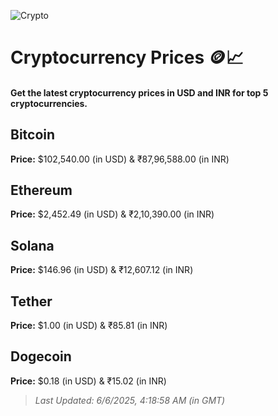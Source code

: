 
![Crypto](https://www.techguide.com.au/wp-content/uploads/2020/11/crypto3.jpeg)

# Cryptocurrency Prices 🪙📈

#### Get the latest cryptocurrency prices in USD and INR for top 5 cryptocurrencies.

## Bitcoin

**Price:** $102,540.00 (in USD) & ₹87,96,588.00 (in INR)

## Ethereum

**Price:** $2,452.49 (in USD) & ₹2,10,390.00 (in INR)

## Solana

**Price:** $146.96 (in USD) & ₹12,607.12 (in INR)

## Tether

**Price:** $1.00 (in USD) & ₹85.81 (in INR)

## Dogecoin

**Price:** $0.18 (in USD) & ₹15.02 (in INR)

> _Last Updated: 6/6/2025, 4:18:58 AM (in GMT)_
